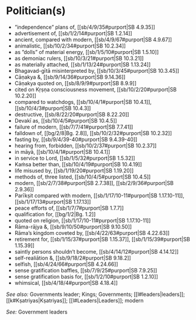 # Politician(s)

* ”independence” plans of, [[sb/4/9/35#purport|SB 4.9.35]]
* advertisement of, [[sb/1/2/14#purport|SB 1.2.14]]
* ancient, compared with modern, [[sb/4/9/67#purport|SB 4.9.67]]
* animalistic, [[sb/10/2/34#purport|SB 10.2.34]]
* as ”dolls” of material energy, [[sb/1/5/10#purport|SB 1.5.10]]
* as demoniac rulers, [[sb/10/3/21#purport|SB 10.3.21]]
* as materially attached, [[sb/1/13/24#purport|SB 1.13.24]]
* Bhagavad-gītā misinterpreted by, [[sb/10/3/45#purport|SB 10.3.45]]
* Cāṇakya &, [[sb/9/14/36#purport|SB 9.14.36]]
* Cāṇakya quoted on, [[sb/8/9/9#purport|SB 8.9.9]]
* cited on Kṛṣṇa consciousness movement, [[sb/10/2/20#purport|SB 10.2.20]]
* compared to watchdogs, [[sb/10/4/1#purport|SB 10.4.1]], [[sb/10/4/3#purport|SB 10.4.3]]
* destructive, [[sb/8/22/20#purport|SB 8.22.20]]
* Devakī as, [[sb/10/4/5#purport|SB 10.4.5]]
* failure of modern, [[sb/7/7/41#purport|SB 7.7.41]]
* falldown of, [[bg/2/8|Bg. 2.8]], [[sb/10/2/32#purport|SB 10.2.32]]
* fasting by, [[sb/9/4/39-40#purport|SB 9.4.39-40]]
* hearing from, forbidden, [[sb/10/2/37#purport|SB 10.2.37]]
* in māyā, [[sb/10/4/1#purport|SB 10.4.1]]
* in service to Lord, [[sb/1/5/32#purport|SB 1.5.32]]
* Kaṁsa better than, [[sb/10/4/19#purport|SB 10.4.19]]
* life misused by, [[sb/1/19/20#purport|SB 1.19.20]]
* methods of, three listed, [[sb/10/4/5#purport|SB 10.4.5]]
* modern, [[sb/2/7/38#purport|SB 2.7.38]], [[sb/2/9/36#purport|SB 2.9.36]]
* Parīkṣit compared with modern, [[sb/1/17/10-11#purport|SB 1.17.10-11]], [[sb/1/17/13#purport|SB 1.17.13]]
* peace efforts of, [[sb/1/7/7#purport|SB 1.7.7]]
* qualification for, [[bg/1/2|Bg. 1.2]]
* quoted on religion, [[sb/1/17/10-11#purport|SB 1.17.10-11]]
* Rāma-rājya &, [[sb/9/10/50#purport|SB 9.10.50]]
* Rāma’s kingdom coveted by, [[sb/4/22/63#purport|SB 4.22.63]]
* retirement for, [[sb/1/15/37#purport|SB 1.15.37]], [[sb/1/15/39#purport|SB 1.15.39]]
* saintly persons shouldn’t become, [[sb/4/14/12#purport|SB 4.14.12]]
* self-realiātion &, [[sb/9/18/2#purport|SB 9.18.2]]
* selfish, [[sb/4/24/66#purport|SB 4.24.66]]
* sense gratification baffles, [[sb/7/9/25#purport|SB 7.9.25]]
* sense gratification basis for, [[sb/1/2/10#purport|SB 1.2.10]]
* whimsical, [[sb/4/18/4#purport|SB 4.18.4]]

*See also:* Governments leader; Kings; Governments; [[l#leaders|leaders]]; [[k#Kṣatriyas|Kṣatriyas]]; [[l#Leaders|Leaders]]; modern

*See:* Government leaders
